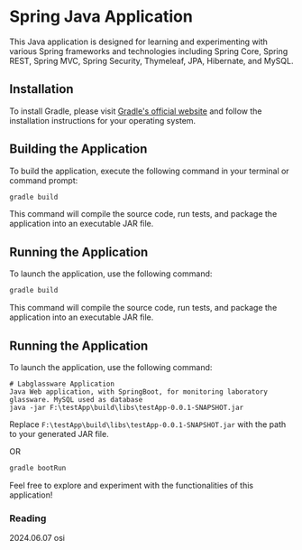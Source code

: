 # Spring Java Application

This Java application is designed for learning and experimenting with various Spring frameworks and technologies including Spring Core, Spring REST, Spring MVC, Spring Security, Thymeleaf, JPA, Hibernate, and MySQL.

## Installation

To install Gradle, please visit [Gradle's official website](https://gradle.org/install/) and follow the installation instructions for your operating system.

## Building the Application

To build the application, execute the following command in your terminal or command prompt:
```cmd
gradle build
```
This command will compile the source code, run tests, and package the application into an executable JAR file.

## Running the Application
To launch the application, use the following command:
```cmd
gradle build
```
This command will compile the source code, run tests, and package the application into an executable JAR file.

## Running the Application
To launch the application, use the following command:
```
# Labglassware Application
Java Web application, with SpringBoot, for monitoring laboratory glassware. MySQL used as database
java -jar F:\testApp\build\libs\testApp-0.0.1-SNAPSHOT.jar
```
Replace `F:\testApp\build\libs\testApp-0.0.1-SNAPSHOT.jar` with the path to your generated JAR file.

OR
```cmd
gradle bootRun
```

Feel free to explore and experiment with the functionalities of this application!

### Reading
2024.06.07 osi
